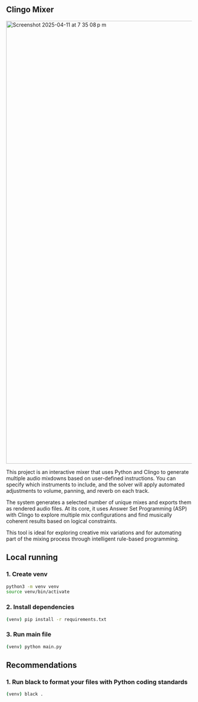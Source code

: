 ## Clingo Mixer

<img width="1199" alt="Screenshot 2025-04-11 at 7 35 08 p m" src="https://github.com/user-attachments/assets/2a79137d-eab2-4396-9928-b1068adc748f" />

This project is an interactive mixer that uses Python and Clingo to generate multiple audio mixdowns based on user-defined instructions. You can specify which instruments to include, and the solver will apply automated adjustments to volume, panning, and reverb on each track.

The system generates a selected number of unique mixes and exports them as rendered audio files. At its core, it uses Answer Set Programming (ASP) with Clingo to explore multiple mix configurations and find musically coherent results based on logical constraints.

This tool is ideal for exploring creative mix variations and for automating part of the mixing process through intelligent rule-based programming.

## Local running

### 1. Create venv
```bash
python3 -m venv venv
source venv/bin/activate
```

### 2. Install dependencies
```bash
(venv) pip install -r requirements.txt
```

### 3. Run main file
```bash
(venv) python main.py
```

## Recommendations

### 1. Run black to format your files with Python coding standards
```bash
(venv) black .
```
